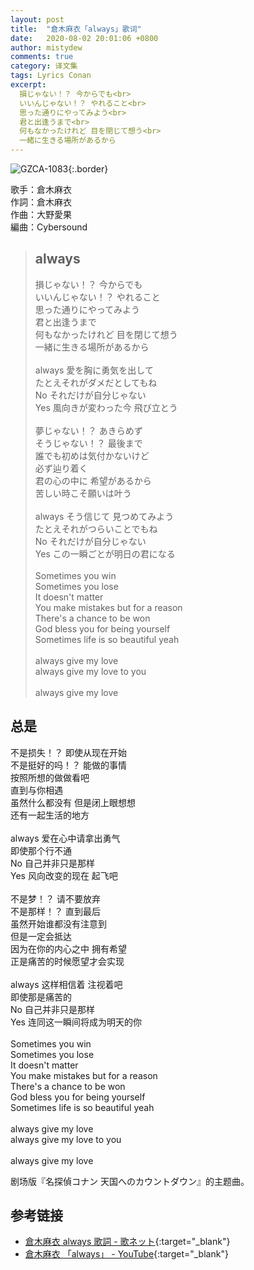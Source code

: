 ```yaml
---
layout: post
title:  "倉木麻衣「always」歌词"
date:   2020-08-02 20:01:06 +0800
author: mistydew
comments: true
category: 译文集
tags: Lyrics Conan
excerpt:
  損じゃない！？ 今からでも<br>
  いいんじゃない！？ やれること<br>
  思った通りにやってみよう<br>
  君と出逢うまで<br>
  何もなかったけれど 目を閉じて想う<br>
  一緒に生きる場所があるから
---
```

![GZCA-1083](https://www.generasia.com/w/images/thumb/5/5b/Always.jpg/506px-Always.jpg){:.border}

歌手：倉木麻衣<br>
作詞：倉木麻衣<br>
作曲：大野愛果<br>
編曲：Cybersound

<blockquote class="original">
  <h2>always</h2>
  <p>
    損じゃない！？ 今からでも<br>
    いいんじゃない！？ やれること<br>
    思った通りにやってみよう<br>
    君と出逢うまで<br>
    何もなかったけれど 目を閉じて想う<br>
    一緒に生きる場所があるから<br>
    <br>
    always 愛を胸に勇気を出して<br>
    たとえそれがダメだとしてもね<br>
    No それだけが自分じゃない<br>
    Yes 風向きが変わった今 飛び立とう<br>
    <br>
    夢じゃない！？ あきらめず<br>
    そうじゃない！？ 最後まで<br>
    誰でも初めは気付かないけど<br>
    必ず辿り着く<br>
    君の心の中に 希望があるから<br>
    苦しい時こそ願いは叶う<br>
    <br>
    always そう信じて 見つめてみよう<br>
    たとえそれがつらいことでもね<br>
    No それだけが自分じゃない<br>
    Yes この一瞬ごとが明日の君になる<br>
    <br>
    Sometimes you win<br>
    Sometimes you lose<br>
    It doesn't matter<br>
    You make mistakes but for a reason<br>
    There's a chance to be won<br>
    God bless you for being yourself<br>
    Sometimes life is so beautiful yeah<br>
    <br>
    always give my love<br>
    always give my love to you<br>
    <br>
    always give my love
  </p>
</blockquote>

<div class="translation">
  <h2>总是</h2>
  <p>
    不是损失！？ 即使从现在开始<br>
    不是挺好的吗！？ 能做的事情<br>
    按照所想的做做看吧<br>
    直到与你相遇<br>
    虽然什么都没有 但是闭上眼想想<br>
    还有一起生活的地方<br>
    <br>
    always 爱在心中请拿出勇气<br>
    即使那个行不通<br>
    No 自己并非只是那样<br>
    Yes 风向改变的现在 起飞吧<br>
    <br>
    不是梦！？ 请不要放弃<br>
    不是那样！？ 直到最后<br>
    虽然开始谁都没有注意到<br>
    但是一定会抵达<br>
    因为在你的内心之中 拥有希望<br>
    正是痛苦的时候愿望才会实现<br>
    <br>
    always 这样相信着 注视着吧<br>
    即使那是痛苦的<br>
    No 自己并非只是那样<br>
    Yes 连同这一瞬间将成为明天的你<br>
    <br>
    Sometimes you win<br>
    Sometimes you lose<br>
    It doesn't matter<br>
    You make mistakes but for a reason<br>
    There's a chance to be won<br>
    God bless you for being yourself<br>
    Sometimes life is so beautiful yeah<br>
    <br>
    always give my love<br>
    always give my love to you<br>
    <br>
    always give my love
  </p>
</div>

剧场版『名探偵コナン 天国へのカウントダウン』的主题曲。

## 参考链接

* [倉木麻衣 always 歌詞 - 歌ネット](https://www.uta-net.com/song/13087/){:target="_blank"}
* [倉木麻衣 「always」 - YouTube](https://youtu.be/N-4LBOi8ZZo){:target="_blank"}
